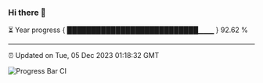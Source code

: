 ### Hi there 👋

⏳ Year progress { ███████████████████████████▁▁▁ } 92.62 %

---

⏰ Updated on Tue, 05 Dec 2023 01:18:32 GMT

![Progress Bar CI](https://github.com/ZhaoGui/ZhaoGui/workflows/Progress%20Bar%20CI/badge.svg)

